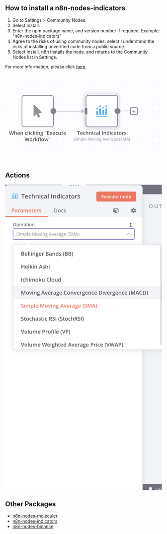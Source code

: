 
## How to install a n8n-nodes-indicators


1. Go to Settings > Community Nodes.
2. Select Install.
3. Enter the npm package name, and version number if required. Example: "n8n-nodes-indicators"
4. Agree to the risks of using community nodes: select I understand the risks of installing unverified code from a public source.
5. Select Install. n8n installs the node, and returns to the Community Nodes list in Settings.

For more information, please click [here](https://docs.n8n.io/integrations/community-nodes/installation/#install-a-community-node).

![Sample](/images/sample.png?raw=true "Indicators")

## Actions
![Actions](/images/sample1.png?raw=true "Indicators Actions")


## Other Packages

- [n8n-nodes-moleculer](https://www.npmjs.com/package/n8n-nodes-moleculer)
- [n8n-nodes-indicators](https://www.npmjs.com/package/n8n-nodes-indicators)
- [n8n-nodes-binance](https://www.npmjs.com/package/n8n-nodes-binance)